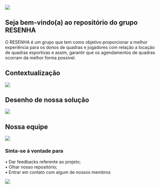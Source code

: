 ![](https://github.com/Biellferraz/Resenha/blob/main/documentacao/Readme/capa.png)

## Seja bem-vindo(a) ao repositório do grupo RESENHA
O RESENHA é um grupo que tem como objetivo proporcionar a melhor experiência para os donos de quadras e jogadores com relação a locação de quadras esportivas e assim, garantir que os agendamentos de quadras ocorram da melhor forma possível.

## Contextualização
![](https://github.com/Biellferraz/Resenha/blob/main/documentacao/Readme/contextualizacao.png)

## Desenho de nossa solução
![](https://github.com/Biellferraz/Resenha/blob/main/documentacao/Readme/HLD.png)

## Nossa equipe
![](https://github.com/Biellferraz/Resenha/blob/main/documentacao/Readme/equipe.png)

### Sinta-se à vontade para
• Dar feedbacks referente ao projeto; <br>
• Olhar nosso repositório; <br> 
• Entrar em contato com algum de nossos membros <br>

![](https://github.com/Biellferraz/Resenha/blob/main/documentacao/Readme/final.png)